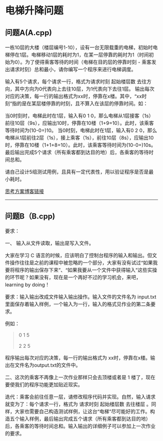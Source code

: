 <font size=3>

电梯升降问题
============

问题A(A.cpp)
--------------
一栋10层的大楼（楼层编号1-10），设有一台无限载重的电梯，初始时电梯停在1层。电梯移动1层的耗时为1，在某一层停靠的耗时为1（时间初始为0）。为了使得乘客等待的时间（电梯在目的层的停靠时刻 - 乘客发出请求时刻）总和最小，请你编写一个程序来进行电梯调度。

输入有5个请求，每个请求一行，格式为请求时刻 起始楼层数 去往方向，其中方向为0代表向上去往10层，为1代表向下去往1层。
输出每次对应的决策，每一行的输出格式为xx时，停靠在x楼。其中，“xx时刻”指的是在某层楼停靠的时刻，且不算入在该层的停靠时间。如：

当0时刻时，电梯此时在1层，输入有0 1 0，那么电梯从1层接客（1s）前往10层（9s），应输出10时，停靠在10楼（1+9=10）。此时，该乘客等待时间为(10-0=)10。
当0时刻，电梯此时在1层，输入有0 2 0，那么电梯从1层前往2层（1s），接上乘客（1s），前往10层（8s），应输出10时，停靠在10楼（1+1+8=10）。此时，该乘客等待时间为(10-0=)10s。
最后输出完成5个请求（所有乘客都到达目的地）后，各乘客的等待时间总和。

请自己设计5组测试用例，且具有一定代表性，用以验证程序是否是最小耗时。

[思考方案博客链接](http://www.cnblogs.com/Ace-Monster/p/8443250.html)

***

问题B（B.cpp)
-------------
要求：

一、 输入从文件读取，输出是写入文件。

大家在学习 C 语言的时候，应该明白了控制台程序的输入和输出。但文件操作往往是之前的课程中被忽略的一个部分，大家有没有试过“如果我要将程序的输出保存下来”、“如果我要从一个文件中获得输入”这些实操的环节呢？如果没有，现在是一个再好不过的学习机会，来吧，learning by doing！

要求：输入输出改成文件输入输出操作。输入文件的文件名为 input.txt 里面保存着输入样例，一个输入为一行，输入的格式见作业的第二条要求。

例如：

>0 1 5
>
>2 2 5

程序输出每次对应的决策，每一行的输出格式为 xx时，停靠在x楼。输出在文件名为output.txt的文件中。

二、这次的乘客不再像上一次作业那样只会去顶楼或者是 1 楼了，现在要使我们的程序功能更加贴近现实。

迭代：乘客会前往任意一层，请修改程序代码并实现。自然，输入请求就变为了：每个请求一行，格式为 请求时刻 起始楼层数 去往楼层 。同样，大家也需要自己构造测试样例，让这台“电梯”尽可能好的工作。构造五个输入样例，最后输出完成五个请求（所有乘客都到达目的地）后，各乘客的等待时间总和。输入输出的详细例子可以参加上一次作业的要求。

